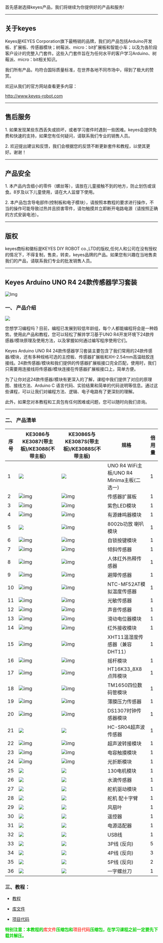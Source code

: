 首先感谢选择keyes产品，我们将继续为你提供好的产品和服务!

---

## 关于keyes

Keyes是KEYES Corporation旗下最畅销的品牌，我们的产品包括Arduino开发板、扩展板、传感器模块；树莓派、micro：bit扩展板和智能小车；以及为各阶段客户设计的完整入门套件。这些入门套件旨在为任何水平的客户学习Arduino、树莓派、micro：bit相关知识。

我们所有产品，均符合国际质量标准，在世界各地不同市场中，得到了极大的赞赏。 

欢迎从我们的官方网站查看更多内容：

http://www.keyes-robot.com

---

## 售后服务

1\. 如果发现某些东西丢失或损坏，或者学习套件时遇到一些困难。keyes会提供免费和快速的支持，如果您有任何疑问，请联系我们专业的销售人员。

2\. 欢迎提出建议和反馈，我们会根据您的反馈不断更新套件和教程，以使其更好。谢谢！

---

## 产品安全                               

1\. 本产品内含细小的零件（螺丝等），请放在儿童接触不到的地方，防止划伤或误食。8岁及以下儿童使用，请在大人监督下使用。

2\. 本产品包含导电部件(控制板和电子模块），请按照本教程的要求进行操作，不当的操作可能导致过热并且损害零件，请勿触摸并立即断开电路电源（请按照正确的方式安装电池）。

---

## 版权

keyes商标和徽标是KEYES DIY ROBOT co.,LTD的版权,任何人和公司在没有授权的情况下，不得复制，售卖，转卖，keyes品牌的产品。如果您有兴趣在当地售卖我们的产品，请联系我们专业的批发销售人员。

---

## Keyes Arduino UNO R4 24款传感器学习套装

![Img](./media/img-20240514161829.jpg)

### 一、 产品介绍

![](media/KE3057.jpg)

您想学习编程吗？目前，编程已发展到较低年龄组，每个人都能编程将会是一种趋势。使用此产品和教程，您可以轻松了解并学习基于UNO R4开发环境下24款传感器/模块原理及使用方法，以及掌握如何通过编写程序使用它们。

Keyes Arduino UNO R4 24款传感器学习套装主要包含了我们常用的24款传感器/模块，还有多种规格可选的主控板、传感器扩展板和XH-2.54mm高温硅胶连接线。24款传感器/模块和我们提供的传感器扩展板接口完全匹配，使用时，我们只需要用连接线将传感器/模块连接在传感器扩展板接口上，简单方便。

为了让你对这24款传感器/模块有更深入的了解，课程中我们提供了对应的原理图、接线方法、Arduino C 语言代码、实验结果和简单的代码说明等信息。通过这些课程，可以让我们对编程方法、逻辑、电子电路有了更深刻的理解。       

此外，如果您对本教程和工具包有任何困难或问题，您可以随时向我们咨询。

---

### 二、 产品清单

| 序号 | KE3086与KE3087(带主板)/KE3088(不带主板) | KE3086S与KE3087S(带主板)/KE3088S(不带主板)| 规格 | 倍用量 |
| ---- | ------------------------ | ------------------------- | ------------------------------ | ------ |
| 1 | ![](media/KS5016.png) |![](media/KS5016.png) |UNO R4 WiFi主板/UNO R4 Minima主板(二选一)| 1 |
| 2 | ![img](media/KE1004.png) | ![img](media/KE1004.png) | 传感器扩展板 | 1 |
| 3 | ![img](media/KE4001.png) | ![img](media/KE4001S.png) | 紫色LED模块 | 1 |
| 4 | ![img](media/KE4010.png) | ![img](media/KE4010S.png) | 有源蜂鸣器模块 | 1 |
| 5 | ![](media/KE4067.png) | ![img](media/KE4067S.png) | 8002b功放 喇叭模块| 1 |
| 6 | ![img](media/KE4045.png) | ![img](media/KE4045S.png) | 自锁按键模块  | 1 |
| 7 | ![img](media/KE4017.png) | ![img](media/KE4017S.png) | 倾斜传感器 | 1  |
| 8 | ![img](media/KE4018.png) | ![img](media/KE4018S.png) | 人体红外热释传感器 | 1 |
| 9 | ![img](media/KE4019.png) | ![img](media/KE4019S.png) | 避障传感器 | 1  |
| 10 | ![img](media/KE4025.png) | ![img](media/KE4025S.png) | NTC-MF52AT模拟温度传感器 | 1 |
| 11| ![img](media/KE4026.png) | ![img](media/KE4026S.png) | 光敏传感器  | 1 |
| 12 | ![img](media/KE4027.png) | ![img](media/KE4027S.png) | 声音传感器  | 1 |
| 13 | ![img](media/KE4064.png) | ![img](media/KE4064S.png) | 滑动电位器模块  | 1 |
| 14 | ![img](media/KE4036.png) | ![img](media/KE4036S.png) | 红外接收模块  | 1  |
| 15 | ![img](media/KE4033.png) | ![img](media/KE4033S.png) | XHT11温湿度传感器（兼容DHT11）| 1 |
| 16 | ![img](media/KE4050.png) | ![img](media/KE4050S.png) | 摇杆模块  | 1  |
| 17 | ![img](media/KE4066.png) | ![img](media/KE4066S.png) | HT16K33_8X8点阵模块  | 1  |
| 18 | ![img](media/KE4060.png) | ![img](media/KE4060S.png) | TM1650四位数码管模块 | 1 |
| 19 | ![img](media/KE4069.png) | ![img](media/KE4069S.png) | 薄膜压力传感器 | 1 |
| 20 | ![img](media/KE4072.png) | ![img](media/KE4072S.png) | DS1307时钟传感器模块  | 1 |
| 21 | ![](media/MD0017.png)    | ![](media/MD0017.png)  | HC-SR04超声波传感器  | 1 |
| 22 | ![img](media/KE4039.png) | ![img](media/KE4039S.png) | 超声波转接模块 | 1  |
| 23 | ![img](media/KE4013.png) | ![img](media/KE4013S.png) | 电容触摸模块  | 1 |
| 24 | ![img](media/KE4014.png) | ![img](media/KE4014S.png) | 光折断模块| 1 |
| 25 | ![](media/KE4038.png) | ![](media/KE4038S.png) | 130电机模块  | 1 |
| 26 | ![](media/KE4048.png) | ![](media/KE4048S.png) | 水滴传感器  | 1  |
| 27 | ![](media/KE4022.png)  | ![](media/KE4022.png)  | 舵机驱动模块  | 1  |
| 28 | ![](media/9G.png)  | ![](media/9G.png)   | 舵机 配十字臂  | 1 |
|29  | ![](media/11946.png) |![](media/11946.png)|风扇叶|1|
| 30 | ![](media/remotecontrol.png) | ![](media/remotecontrol.png) | 遥控器  | 1 |
| 31 | ![](media/电源.png)    | ![](media/电源.png)     | 电源适配器  | 1      |
| 32 | ![](media/USB.jpg)  | ![](media/USB.jpg)   | USB线   | 1  |
| 33 | ![](media/3pin.png)  | ![](media/3pin.png)   | 3P线 (反向)| 5 |
|34 | ![](media/4pin.png)  | ![](media/4pin.png)   | 4P线 (反向)  | 3 |
| 35 | ![](media/5pin.png)  | ![](media/5pin.png)   | 5P线 (反向) | 2|
| 36 | ![](media/ABC13.png)  | ![](media/ABC13.png)   | 一字螺丝刀 | 1  |

### 三、教程：

* [教程](教程/教程.md)

* [库文件](库文件.zip)

* [项目代码](项目代码.zip)

<span style="color: rgb(0, 209, 0);">**特别注意：本教程的<span style="color: rgb(255, 76, 65);">库文件</span>压缩包和<span style="color: rgb(255, 76, 65);">项目代码</span>压缩包，在学习课程之前一定要先下载并解压。**
